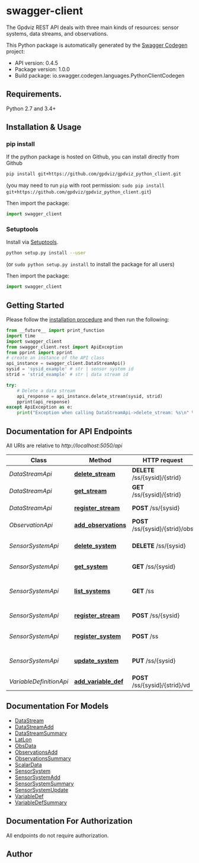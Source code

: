 # swagger-client
The Gpdviz REST API deals with three main kinds of resources: sensor systems, data streams, and observations.

This Python package is automatically generated by the [Swagger Codegen](https://github.com/swagger-api/swagger-codegen) project:

- API version: 0.4.5
- Package version: 1.0.0
- Build package: io.swagger.codegen.languages.PythonClientCodegen

## Requirements.

Python 2.7 and 3.4+

## Installation & Usage
### pip install

If the python package is hosted on Github, you can install directly from Github

```sh
pip install git+https://github.com/gpdviz/gpdviz_python_client.git
```
(you may need to run `pip` with root permission: `sudo pip install git+https://github.com/gpdviz/gpdviz_python_client.git`)

Then import the package:
```python
import swagger_client 
```

### Setuptools

Install via [Setuptools](http://pypi.python.org/pypi/setuptools).

```sh
python setup.py install --user
```
(or `sudo python setup.py install` to install the package for all users)

Then import the package:
```python
import swagger_client
```

## Getting Started

Please follow the [installation procedure](#installation--usage) and then run the following:

```python
from __future__ import print_function
import time
import swagger_client
from swagger_client.rest import ApiException
from pprint import pprint
# create an instance of the API class
api_instance = swagger_client.DataStreamApi()
sysid = 'sysid_example' # str | sensor system id
strid = 'strid_example' # str | data stream id

try:
    # Delete a data stream
    api_response = api_instance.delete_stream(sysid, strid)
    pprint(api_response)
except ApiException as e:
    print("Exception when calling DataStreamApi->delete_stream: %s\n" % e)

```

## Documentation for API Endpoints

All URIs are relative to *http://localhost:5050/api*

Class | Method | HTTP request | Description
------------ | ------------- | ------------- | -------------
*DataStreamApi* | [**delete_stream**](docs/DataStreamApi.md#delete_stream) | **DELETE** /ss/{sysid}/{strid} | Delete a data stream
*DataStreamApi* | [**get_stream**](docs/DataStreamApi.md#get_stream) | **GET** /ss/{sysid}/{strid} | Get a data stream
*DataStreamApi* | [**register_stream**](docs/DataStreamApi.md#register_stream) | **POST** /ss/{sysid} | Add a data stream
*ObservationApi* | [**add_observations**](docs/ObservationApi.md#add_observations) | **POST** /ss/{sysid}/{strid}/obs | Add observations
*SensorSystemApi* | [**delete_system**](docs/SensorSystemApi.md#delete_system) | **DELETE** /ss/{sysid} | Unregister a sensor system
*SensorSystemApi* | [**get_system**](docs/SensorSystemApi.md#get_system) | **GET** /ss/{sysid} | Get a sensor system
*SensorSystemApi* | [**list_systems**](docs/SensorSystemApi.md#list_systems) | **GET** /ss | List all registered sensor systems
*SensorSystemApi* | [**register_stream**](docs/SensorSystemApi.md#register_stream) | **POST** /ss/{sysid} | Add a data stream
*SensorSystemApi* | [**register_system**](docs/SensorSystemApi.md#register_system) | **POST** /ss | Register sensor system
*SensorSystemApi* | [**update_system**](docs/SensorSystemApi.md#update_system) | **PUT** /ss/{sysid} | Update a sensor system
*VariableDefinitionApi* | [**add_variable_def**](docs/VariableDefinitionApi.md#add_variable_def) | **POST** /ss/{sysid}/{strid}/vd | Add variable definition


## Documentation For Models

 - [DataStream](docs/DataStream.md)
 - [DataStreamAdd](docs/DataStreamAdd.md)
 - [DataStreamSummary](docs/DataStreamSummary.md)
 - [LatLon](docs/LatLon.md)
 - [ObsData](docs/ObsData.md)
 - [ObservationsAdd](docs/ObservationsAdd.md)
 - [ObservationsSummary](docs/ObservationsSummary.md)
 - [ScalarData](docs/ScalarData.md)
 - [SensorSystem](docs/SensorSystem.md)
 - [SensorSystemAdd](docs/SensorSystemAdd.md)
 - [SensorSystemSummary](docs/SensorSystemSummary.md)
 - [SensorSystemUpdate](docs/SensorSystemUpdate.md)
 - [VariableDef](docs/VariableDef.md)
 - [VariableDefSummary](docs/VariableDefSummary.md)


## Documentation For Authorization

 All endpoints do not require authorization.


## Author



